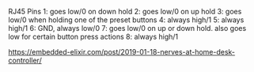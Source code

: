 RJ45 Pins
1: goes low/0 on down hold
2: goes low/0 on up hold
3: goes low/0 when holding one of the preset buttons
4: always high/1
5: always high/1
6: GND, always low/0
7: goes low/0 on up or down hold. also goes low for certain button press actions
8: always high/1


https://embedded-elixir.com/post/2019-01-18-nerves-at-home-desk-controller/